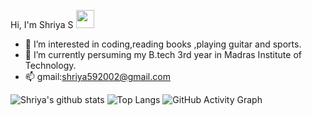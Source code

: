 Hi, I'm Shriya S <img src="https://github.com/TheDudeThatCode/TheDudeThatCode/blob/master/Assets/Hi.gif" width="29px">
- 👀 I’m interested in coding,reading books ,playing guitar and sports.
- 🌱 I’m currently persuming my B.tech 3rd year in Madras Institute of Technology.
- 📫 gmail:shriya592002@gmail.com

<!---
shriya-5/shriya-5 is a ✨ special ✨ repository because its `README.md` (this file) appears on your GitHub profile.
You can click the Preview link to take a look at your changes.
--->
![Shriya's github stats](https://github-readme-stats.vercel.app/api?username=shriya-5&count_private=true&show_icons=true&theme=radical&hide_rank=false)
![Top Langs](https://github-readme-stats.vercel.app/api/top-langs/?username=shriya-5)
![GitHub Activity Graph](https://cdn.hackernoon.com/images/cl-0-trqiv-904-gq-0-as-63-xgab-2-dm.jpg)
